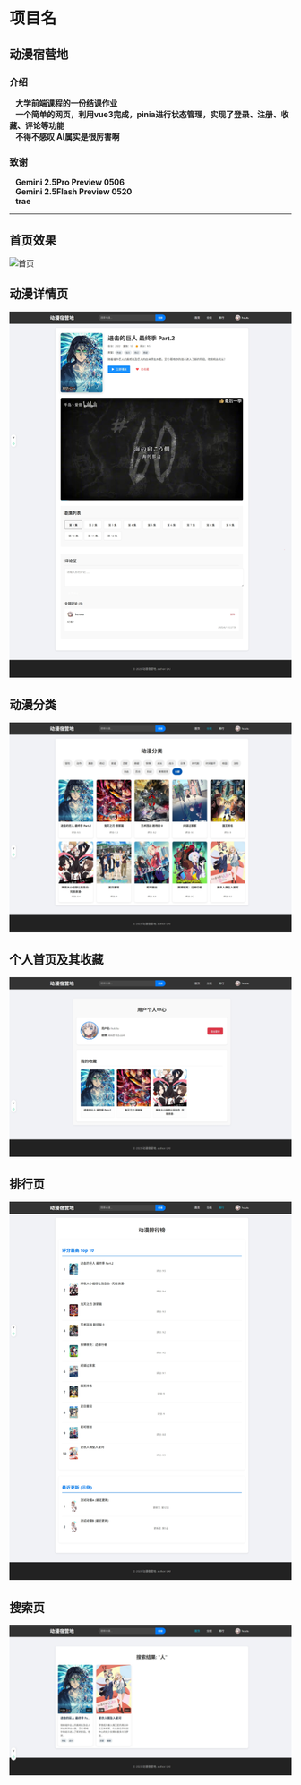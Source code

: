 # 项目名
## 动漫宿营地

### 介绍

&ensp; **大学前端课程的一份结课作业**   
&ensp; **一个简单的网页，利用vue3完成，pinia进行状态管理，实现了登录、注册、收藏、评论等功能**  
&ensp; **不得不感叹 AI属实是很厉害啊**  

### 致谢

&ensp; **Gemini 2.5Pro Preview  0506**  
&ensp; **Gemini 2.5Flash Preview  0520**  
&ensp; **trae**  
  
--------------------------

## 首页效果
![首页](ShowImgshouye.png)

## 动漫详情页
![详情页](ShowImgdetail.png)

## 动漫分类
![分类](ShowImgsort.png)

## 个人首页及其收藏
![个人](ShowImguser.png)

## 排行页
![排行](ShowImgrank.png)

## 搜索页
![输入图片说明](ShowImgsearch.png)